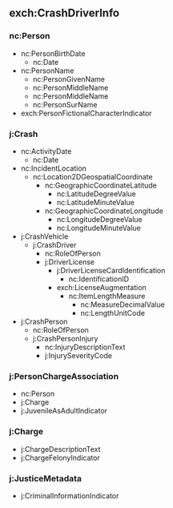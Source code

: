 ## exch:CrashDriverInfo
 
### nc:Person

- nc:PersonBirthDate
	- nc:Date
- nc:PersonName
	- nc:PersonGivenName
	- nc:PersonMiddleName
	- nc:PersonMiddleName
	- nc:PersonSurName
- exch:PersonFictionalCharacterIndicator

### j:Crash

- nc:ActivityDate
	- nc:Date
- nc:IncidentLocation
	- nc:Location2DGeospatialCoordinate
		- nc:GeographicCoordinateLatitude
			- nc:LatitudeDegreeValue
			- nc:LatitudeMinuteValue
		- nc:GeographicCoordinateLongitude
			- nc:LongitudeDegreeValue
			- nc:LongitudeMinuteValue
- j:CrashVehicle
	- j:CrashDriver
		- nc:RoleOfPerson
		- j:DriverLicense
			- j:DriverLicenseCardIdentification
				- nc:IdentificationID
			- exch:LicenseAugmentation
				- nc:ItemLengthMeasure
					- nc:MeasureDecimalValue
					- nc:LengthUnitCode
- j:CrashPerson
	- nc:RoleOfPerson
	- j:CrashPersonInjury
		- nc:InjuryDescriptionText
		- j:InjurySeverityCode

### j:PersonChargeAssociation

- nc:Person
- j:Charge
- j:JuvenileAsAdultIndicator

### j:Charge

- j:ChargeDescriptionText
- j:ChargeFelonyIndicator

### j:JusticeMetadata

- j:CriminalInformationIndicator





